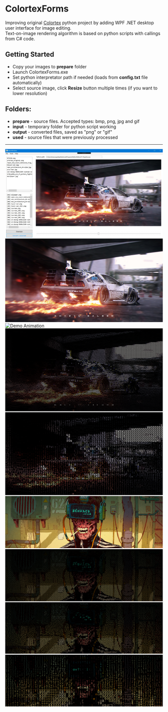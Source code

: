 # ColortexForms
Improving original [Colortex](https://github.com/IgorZyktin/Colortex) python project by adding WPF .NET desktop user interface for image editing.  
Text-on-image rendering algorithm is based on python scripts with callings from C# code.
## Getting Started
- Copy your images to **prepare** folder
- Launch ColortexForms.exe
- Set python interpretator path if needed (loads from **config.txt** file automatically)
- Select source image, click **Resize** button multiple times (if you want to lower resolution)
## Folders:
- **prepare** - source files. Accepted types: bmp, png, jpg and gif
- **input** - temporary folder for python script working
- **output** - converted files, saved as "png" or "gif"
- **used** - source files that were previously processed
---
![Demo Animation](/img/preview.jpg?raw=true)
![Demo Animation](/img/1.jpg?raw=true)
![Demo Animation](/img/2.png?raw=true)
![Demo Animation](/img/3.png?raw=true)
![Demo Animation](/img/4.png?raw=true)
![Demo Animation](/img/5.jpg?raw=true)
![Demo Animation](/img/6.png?raw=true)
![Demo Animation](/img/7.png?raw=true)
![Demo Animation](/img/8.png?raw=true)
